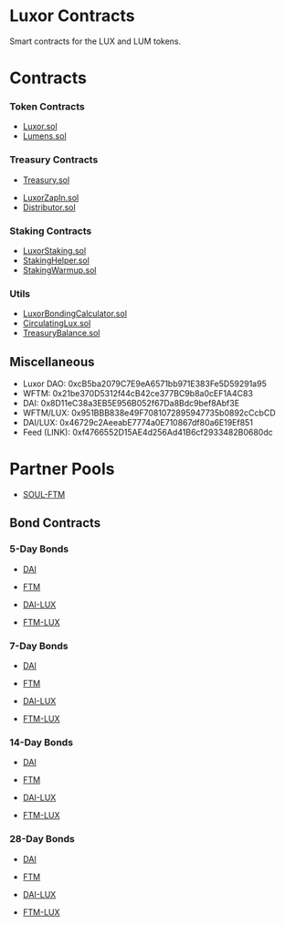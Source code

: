 # Luxor Contracts
Smart contracts for the LUX and LUM tokens.

# Contracts

### Token Contracts
- [Luxor.sol](https://ftmscan.com/address/0x6671E20b83Ba463F270c8c75dAe57e3Cc246cB2b#code)
- [Lumens.sol](https://ftmscan.com/address/0x4290b33158F429F40C0eDc8f9b9e5d8C5288800c#code)

### Treasury Contracts
- [Treasury.sol](https://ftmscan.com/address/0xDF2A28Cc2878422354A93fEb05B41Bd57d71DB24#code)
<!-- - [MultiSigWalletWithDailyLimit.sol](https://ftmscan.com/address/0xFa5Ebc2731ec2292bc4Cdc192d2a5f6F4B312e92#code)
- [MultiSigWalletWithDailyLimit.sol](https://ftmscan.com/address/0x6E1CdefAcFB1B7468537E6286E4Fc3B6D6235c9c#code) -->

- [LuxorZapIn.sol](https://ftmscan.com/address/0x8CcD03e5EC7427fde1DCE3b2c9C8dc9ab1A035d0#code)
- [Distributor.sol](https://ftmscan.com/address/0x032f6db264E78885E156F04564344F4c1C59101f#code)

### Staking Contracts
- [LuxorStaking.sol](https://ftmscan.com/address/0xf3F0BCFd430085e198466cdCA4Db8C2Af47f0802#code)
- [StakingHelper.sol](https://ftmscan.com/address/0x49a359BB873E4DfC9B07b3E32ee404c4e8ED14e7#code)
- [StakingWarmup.sol](https://ftmscan.com/address/0x2B6Fe815F3D0b8C13E8F908A2501cdDC23D4Ed48#code)

### Utils
- [LuxorBondingCalculator.sol](https://ftmscan.com/address/0x6e2bd6d4654226C752A0bC753A3f9Cd6F569B6cB#code)
- [CirculatingLux.sol](https://ftmscan.com/address/0x2c6c178cf5d7Bb86451C3083C278Bc5749BFC325#code)
- [TreasuryBalance.sol](https://ftmscan.com/address/0xaaBD8eab29B6aC9aed346c967BA331d0c87eB495#code)
<!-- - [SubsidyRouter.sol](https://ftmscan.com/address/0x4cdE6DdD562Ee4B8c27bafE8817Ae9b83F67BF86#code) -->

## Miscellaneous
- Luxor DAO: 0xcB5ba2079C7E9eA6571bb971E383Fe5D59291a95
- WFTM: 0x21be370D5312f44cB42ce377BC9b8a0cEF1A4C83
- DAI: 0x8D11eC38a3EB5E956B052f67Da8Bdc9bef8Abf3E
- WFTM/LUX: 0x951BBB838e49F7081072895947735b0892cCcbCD
- DAI/LUX: 0x46729c2AeeabE7774a0E710867df80a6E19Ef851
- Feed (LINK): 0xf4766552D15AE4d256Ad41B6cf2933482B0680dc

# Partner Pools
- [SOUL-FTM](https://ftmscan.com/address/0x742429687DD80ccc02Ff61109f2293b7a08Aa245#code)



## Bond Contracts

### 5-Day Bonds
- [DAI](https://ftmscan.com/address/0xCf994423b39A6991e82443a8011Bf6749e19434b#code)
- [FTM](https://ftmscan.com/address/0x13729e99A7b77469f7FD204495a7b49e25e8444a#code)

- [DAI-LUX](https://ftmscan.com/address/0xaC64DC47A1fe52458D3418AC7C568Edc3306130a#code)
- [FTM-LUX](https://ftmscan.com/address/0x8dF4f6e20C64DA8DAFC8c43E434f2cFda9C3FCAE#code)

### 7-Day Bonds
- [DAI](https://ftmscan.com/address/0x80C61168e1F02e1835b541e9Ca6Bb3416a36Af6F#code)
- [FTM](https://ftmscan.com/address/0x376969e00621Ebf685fC3D1F216C00d19B162923#code)

- [DAI-LUX](https://ftmscan.com/address/0x5612d83dfED9B387c925Ac4D19ED3aeDd71004A8#code)
- [FTM-LUX](https://ftmscan.com/address/0xaBAD60240f1a39fce0d828eecf54d790FFF92cec#code)


### 14-Day Bonds
- [DAI](https://ftmscan.com/address/0x73eE5Fcd1336246C74f6448B1d528aeacF5404f2#code)
- [FTM](https://ftmscan.com/address/0xc421072646C51FF8983714F28e4253ad8B44bb1E#code)

- [DAI-LUX](https://ftmscan.com/address/0xaFADcDca5Aa1F187B357499f2e3BA94D3Cc32ad1#code)
- [FTM-LUX](https://ftmscan.com/address/0x0A98e728f0537f40e8dC261D633fe4a00E1aFA72#code)


### 28-Day Bonds
- [DAI](https://ftmscan.com/address/0x1a7bA76b2A421E0E730809C40bE4a685dE29307c#code)
- [FTM](https://ftmscan.com/address/0x89EA4331183730F289DEAfc926cF0541364F169D#code)

- [DAI-LUX](https://ftmscan.com/address/0xAE08cf625d4232935D2F1b331517aC0089163DB2#code)
- [FTM-LUX](https://ftmscan.com/address/0xAbeEd495A87fccc2988F0CdaCf314F23AF52B685#code)